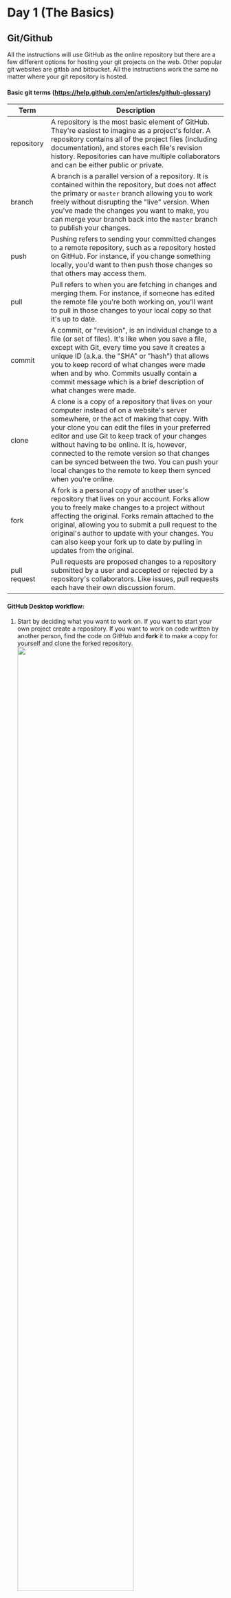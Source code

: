 # Day 1 (The Basics)

## Git/Github

All the instructions will use GitHub as the online repository but there are a few different options for hosting your git projects on the web. Other popular git websites are gitlab and bitbucket. All the instructions work the same no matter where your git repository is hosted.

#### Basic git terms (https://help.github.com/en/articles/github-glossary)
| Term                            |  Description                                |
| -----------                     | -----------                                 |
| repository | A repository is the most basic element of GitHub. They're easiest to imagine as a project's folder. A repository contains all of the project files (including documentation), and stores each file's revision history. Repositories can have multiple collaborators and can be either public or private. |
| branch | A branch is a parallel version of a repository. It is contained within the repository, but does not affect the primary or `master` branch allowing you to work freely without disrupting the "live" version. When you've made the changes you want to make, you can merge your branch back into the `master` branch to publish your changes. |
| push | Pushing refers to sending your committed changes to a remote repository, such as a repository hosted on GitHub. For instance, if you change something locally, you'd want to then push those changes so that others may access them. |
| pull | Pull refers to when you are fetching in changes and merging them. For instance, if someone has edited the remote file you're both working on, you'll want to pull in those changes to your local copy so that it's up to date. |
| commit | A commit, or "revision", is an individual change to a file (or set of files). It's like when you save a file, except with Git, every time you save it creates a unique ID (a.k.a. the "SHA" or "hash") that allows you to keep record of what changes were made when and by who. Commits usually contain a commit message which is a brief description of what changes were made. |
| clone | A clone is a copy of a repository that lives on your computer instead of on a website's server somewhere, or the act of making that copy. With your clone you can edit the files in your preferred editor and use Git to keep track of your changes without having to be online. It is, however, connected to the remote version so that changes can be synced between the two. You can push your local changes to the remote to keep them synced when you're online. |
| fork | A fork is a personal copy of another user's repository that lives on your account. Forks allow you to freely make changes to a project without affecting the original. Forks remain attached to the original, allowing you to submit a pull request to the original's author to update with your changes. You can also keep your fork up to date by pulling in updates from the original. |
| pull request | Pull requests are proposed changes to a repository submitted by a user and accepted or rejected by a repository's collaborators. Like issues, pull requests each have their own discussion forum. |

#### GitHub Desktop workflow:

1) Start by deciding what you want to work on. If you want to start your own project create a repository. If you want to work on code written by another person, find the code on GitHub and <b>fork</b> it to make a copy for yourself and clone the forked repository.
<br><img src="git_desktop_fork.png" width="75%" height="75%">

2) Work on your code in the newly cloned folder using your favorite editor.

3) See the changes you made on GitHub Desktop.
<br><img src="git_desktop_changes.png" width="75%" height="75%">


4) Commit the changes. These are still just on your own local git copy and are not yet saved to GitHub.
<br><img src="git_desktop_commit.png" width="75%" height="75%">

5) Push the changes to your online GitHub account.
<br><img src="git_desktop_push.png" width="75%" height="75%">

6) If you're working from a <b>fork</b> of another repository you can then go online and make a pull request to have your changes added.

#### Basic git command line workflow:
1) Start by deciding what you want to work on. If you want to start your own project go to GitHub and create a repository. If you want to work on code written by another person, find the code on GitHub and <b>fork</b> it to make a copy for yourself.

2) Now <b>clone</b> that repository onto your own computer to start working (`git clone git@github.com:<username>/<repository>.git`). It's recommended to clone with ssh to avoid using your username and password to push/pull to GitHub. You can add ssh keys using these [steps](https://help.github.com/en/enterprise/2.15/user/articles/adding-a-new-ssh-key-to-your-github-account).

3) Work on your code in the newly cloned folder using your favorite editor.

4) Check what git has seen you modify by using: `git status`<br><img src="git_status.png" width="75%" height="75%">

5) See what you have changed in the file from the previous version: `git diff file.py`<br><img src="git_diff.png" width="75%" height="75%">

6) Add the files so that git will track them: `git add file.py` You can see that is was added by checking the status again.<br><img src="git_add.png" width="75%" height="75%">

7) Now add the changes. `git commit -m "Some message describing what you added or modified."` These are still just on your own local git copy and are not yet saved to GitHub.<br><img src="git_commit.png" width="75%" height="75%">

8) Add the changes to the online GitHub repository: `git push`<br><img src="git_push.png" width="75%" height="75%">

9) If you're working from a <b>fork</b> of another repository you can then go online and make a pull request to have your changes added.


## Unix Commands

These tutorials are based on using `bash/zsh/sh` as the shell. Most will work with different shells like `csh/tcsh` but your millage may vary. You can check the shell you are using by opening a terminal and running `echo $0`.

#### Important Information

| Keys and Unix Definitions   | Description                                     |
| -----------                 | -----------                                     |
|<kbd>CTRL</kbd>+<kbd>C</kbd> | Kills the running program, use if the program is running too long, outputting too much text to the screen, or running into errors. |
|<kbd>TAB</kbd>               | Using the TAB key, especially when navigating the filesystem, can help. Just start typing the beginning of the folder, file or program that you want to use, then hit the TAB key, the computer will try to guess what you are doing and fill in the rest. If the computer doesn't know what you want hitting the TAB key multiple times often gives you more options to choose from. |
| `.`                         | Current directory                               |
| `..`                        | Directory one up in the structure               |
| `~`                         | `$HOME` directoy, on linux `/home/<username>`, on mac `/Users/<username>` |


#### Basic file system operations

| Command               |  Description                                          |
| -----------           | -----------                                           |
| `ls`                  | list files in a directory                             |
| `cd <folder_name>`    | change directory into folder_name                     |
| `cd ..`               | move up one folder in directory structure             |
| `cd`<br>or<br>`cd ~`  | change directory into the `$HOME` folder of the user  |
| `pwd`                 | Prints the working directory                          |
| `mkdir <directoy>`    |  Make a new directory                                 |
| `rm <file_name>`      | *** WARNING ***<br>Removes file. They will be gone forever.<br>They are not stored in a trash/recycle bin. |
| `rm -r <folder_name>` | *** WARNING ***<br>Removes folder. They will be gone forever.<br>They are not stored in a trash/recycle bin. |
| `echo <variable>`     | Prints the variable to the screen                     |
| `touch`               | "touches" A file either updating it's modification date or creating it if it's not there. |

#### Finding things
| Command               |  Description  | Examples    |
| -----------           | -----------   | ----------- |
|  `find <path> <options> <pattern> <functions>` | Finds files in the path and can also execute functions on each file. | Find all .csv files that are less and 100kb and delete: <br> `find . -name '*.csv' -size -100kb -delete`|
|  `grep <pattern> <file>`<br>or<br>`cat file \| grep <pattern>` | Searches through a file to find a sting. | Find "error" in a logfile:<br>`grep "error" file.log`|

#### Downloading Files
| Command               |  Description                                          |
| -----------           | -----------                                           |
| `scp <username>@<hostname_ipaddress>:</path/to/file/download.tar.gz> <destination>` | Copy files from one computer to another over ssh |
| `wget <url_to_download>` | Downloads files from the internet |
| `curl <url_to_download>` | Downloads files from the internet |

#### Putting operations together
| Command               |  Description |  Examples |
| :-----------          | :----------- | :-----------    |
| `>`                   | <b>Redirection operator</b><br>Takes the output of one program and redirects to another program or file.| Takes just the first 100 lines from file and copied them to shorter_file:<br>`head -n100 file.csv > shorter_file.csv`<br>Save output of a program to a log file instead or printing:<br>`./myProgram > myProgram.log`|
| `\|`                  | <b>Pipe operator</b><br>Streams the output of one program to another program| Find all the unique values in a file:<br>`cat file.txt \| sort \| uniq`<br>Find the word "error" in your programs log:<br> `./myProgram \| grep "error"` |
| `<`                   | <b>Redirection operator</b><br>Takes a file and redirects to the input of a program.| `./myProgram < config.txt`|
| `;`                   | <b>Command separator</b> <br>Separates between commands running one after another.| `./myProgram > myProgram.log; grep "error" myProgram.log` |
| `&&`                  | <b>Logical And</b><br>Can also be used to separates between commands running one after another except only if the first command runs properly.  | `./task1 && ./task2` |


#### Monitoring your system
| Command               |  Description                                          | Examples                        |
| -----------           | -----------                                           | -----------                     |
| `top`                 | See what processes are running, cpu and memory usage. |![top example](top_example.png)  |
| `htop`                | A better version of top. Not standard on all computers<br>(`sudo apt install htop`)<br>(`brew install htop`)|![htop example](htop_example.png)|
| `df`                  | <b>Disk Free</b><br>See how much of a disk is free.   | See how much disk space is free on the current disk.<br>`df -h .` |
| `du`                  | <b>Disk usage</b><br>See how much disk a single file or folder is taking up.| See how much disk space all the csv files in a directory are taking up.<br>`du -h *.csv` |

#### Environment Variables

| Command                         |  Description                                |
| -----------                     | -----------                                 |
| `.bashrc`/`.zshrc`/<br>`.cshrc`/`.login`     | These files are loaded when you open a shell setting up environment variables and command line functions and aliases.  |
| `export`<br>`setenv`             | Used to set environment variables, usually in your rc file. |
| `$PATH`                          | The places, in order, that your computer will look for programs run from the shell. |
| `$PYTHONPATH`                    | The places, in order, that python will look for python libraries run from the shell. |
| `$LD_LIBRARY_PATH`<br>`$DYLD_LIBRARY_PATH` | The places, in order, that all programs will look for libraries (Eg. `*.so/*.dyld` files) run from the shell. |
